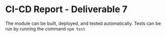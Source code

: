 # CI-CD Report - Deliverable 7
The module can be built, deployed, and tested automatically.
Tests can be run by running the command `npm test`